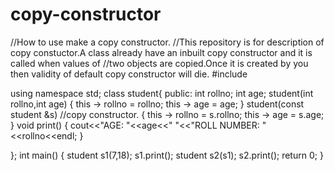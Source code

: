 # copy-constructor
//How to use make a copy constructor.
//This repository is for description of copy constuctor.A class already have an inbuilt copy constructor and it is called when values of //two objects are copied.Once it is created by you then validity of default copy constructor will die.
#include <iostream>

using namespace std;
class student{
public:
int rollno;
int age;
student(int rollno,int age)
{
    this -> rollno = rollno;
    this -> age = age;
}
student(const student &s)    //copy constructor.
{
    this -> rollno = s.rollno;
    this -> age = s.age;
}
void print()
{
    cout<<"AGE: "<<age<<" "<<"ROLL NUMBER: "<<rollno<<endl;
}

};
int main()
{
    student s1(7,18);
    s1.print();
    student s2(s1);
    s2.print();
    return 0;
}
